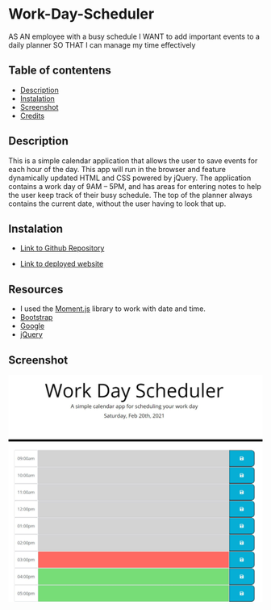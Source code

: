 # Work-Day-Scheduler

AS AN employee with a busy schedule
I WANT to add important events to a daily planner
SO THAT I can manage my time effectively

## Table of contentens

* [Description](#Description)
* [Instalation](#Instalation)
* [Screenshot](#Screenshot) 
* [Credits](#Credits)

## Description

This is a simple calendar application that allows the user to save events for each hour of the day. This app will run in the browser and feature dynamically updated HTML and CSS powered by jQuery. The application contains a work day of 9AM – 5PM, and has areas for entering notes to help the user keep track of their busy schedule. The top of the planner always contains the current date, without the user having to look that up.

## Instalation

- [Link to Github Repository](https://github.com/Lauracejas/Work-Day-Scheduler)

- [Link to deployed website](https://lauracejas.github.io/Work-Day-Scheduler/)

## Resources

- I used the [Moment.js](https://momentjs.com/) library to work with date and time.
- [Bootstrap](https://getbootstrap.com/docs/4.0/components/jumbotron/)
- [Google](https://www.google.com/)
- [jQuery](https://api.jquery.com/)

## Screenshot

![Screenshot](photo.JPG)